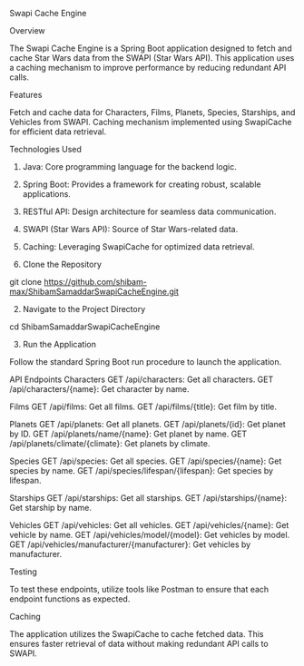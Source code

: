Swapi Cache Engine

Overview

The Swapi Cache Engine is a Spring Boot application designed to fetch and cache Star Wars data from the SWAPI (Star Wars API). This application uses a caching mechanism to improve performance by reducing redundant API calls.

Features

Fetch and cache data for Characters, Films, Planets, Species, Starships, and Vehicles from SWAPI.
Caching mechanism implemented using SwapiCache for efficient data retrieval.

Technologies Used

1. Java: Core programming language for the backend logic.
2. Spring Boot: Provides a framework for creating robust, scalable applications.
3. RESTful API: Design architecture for seamless data communication.
4. SWAPI (Star Wars API): Source of Star Wars-related data.
5. Caching: Leveraging SwapiCache for optimized data retrieval.

1. Clone the Repository

git clone https://github.com/shibam-max/ShibamSamaddarSwapiCacheEngine.git

2. Navigate to the Project Directory

cd ShibamSamaddarSwapiCacheEngine

3. Run the Application 

Follow the standard Spring Boot run procedure to launch the application.

API Endpoints
Characters
GET /api/characters: Get all characters.
GET /api/characters/{name}: Get character by name.

Films
GET /api/films: Get all films.
GET /api/films/{title}: Get film by title.

Planets
GET /api/planets: Get all planets.
GET /api/planets/{id}: Get planet by ID.
GET /api/planets/name/{name}: Get planet by name.
GET /api/planets/climate/{climate}: Get planets by climate.

Species
GET /api/species: Get all species.
GET /api/species/{name}: Get species by name.
GET /api/species/lifespan/{lifespan}: Get species by lifespan.

Starships
GET /api/starships: Get all starships.
GET /api/starships/{name}: Get starship by name.

Vehicles
GET /api/vehicles: Get all vehicles.
GET /api/vehicles/{name}: Get vehicle by name.
GET /api/vehicles/model/{model}: Get vehicles by model.
GET /api/vehicles/manufacturer/{manufacturer}: Get vehicles by manufacturer.

Testing

To test these endpoints, utilize tools like Postman to ensure that each endpoint functions as expected.

Caching

The application utilizes the SwapiCache to cache fetched data. This ensures faster retrieval of data without making redundant API calls to SWAPI.


